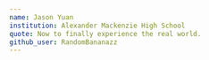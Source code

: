 ```yaml
---
name: Jason Yuan
institution: Alexander Mackenzie High School
quote: Now to finally experience the real world.
github_user: RandomBananazz
---
```

